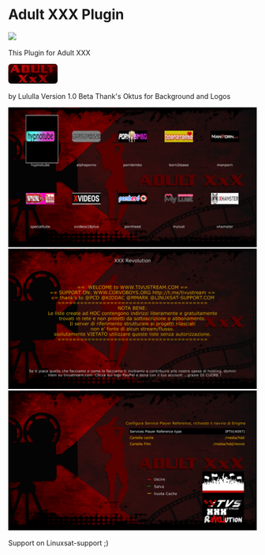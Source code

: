 # Adult XXX Plugin
![](https://komarev.com/ghpvc/?username=Belfagor2005)

This Plugin for Adult XXX

<img src="https://raw.githubusercontent.com/Belfagor2005/xxxplugin/main/usr/lib/enigma2/python/Plugins/Extensions/xxxplugin/icon.png?raw=true">

by Lululla
Version 1.0 Beta
Thank's Oktus for Background and Logos

<img src="https://github.com/Belfagor2005/xxxplugin/blob/main/screenshot/main.png?raw=true?raw=true">


<img src="https://github.com/Belfagor2005/xxxplugin/blob/main/screenshot/about.png?raw=true?raw=true">


<img src="https://github.com/Belfagor2005/xxxplugin/blob/main/screenshot/config.png?raw=true?raw=true">

Support on Linuxsat-support  ;)